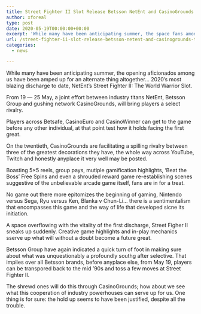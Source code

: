 ```yaml
---
title: Street Fighter II Slot Release Betsson NetEnt and CasinoGrounds team up to convey most blazing arrival of 2020
author: xforeal 
type: post
date: 2020-05-19T00:00:00+00:00
excerpt: 'While many have been anticipating summer, the space fans among us have been amped up for an alternate thing entirely '
url: /street-fighter-ii-slot-release-betsson-netent-and-casinogrounds-team-up-to-convey-most-blazing-arrival-of-2020/
categories:
  - news

---
```

While many have been anticipating summer, the opening aficionados among us have been amped up for an alternate thing altogether&#8230; 2020&#8217;s most blazing discharge to date, NetEnt&#8217;s Street Fighter II: The World Warrior Slot. 

From 19 &#8212; 25 May, a joint effort between industry titans NetEnt, Betsson Group and gushing network CasinoGrounds, will bring players a select rivalry. 

Players across Betsafe, CasinoEuro and CasinoWinner can get to the game before any other individual, at that point test how it holds facing the first great. 

On the twentieth, CasinoGrounds are facilitating a spilling rivalry between three of the greatest decorations they have, the whole way across YouTube, Twitch and honestly anyplace it very well may be posted. 

Boasting 5&#215;5 reels, group pays, mutiple gamification highlights, &#8216;Beat the Boss&#8217; Free Spins and even a shrouded reward game re-establishing scenes suggestive of the unbelievable arcade game itself, fans are in for a treat. 

No game out there more epitomizes the beginning of gaming, Nintendo versus Sega, Ryu versus Ken, Blanka v Chun-Li&#8230; there is a sentimentalism that encompasses this game and the way of life that developed sicne its initiation. 

A space overflowing with the vitality of the first discharge, Street Figher II sneaks up suddenly. Creative game highlights and in-play mechanics sserve up what will without a doubt become a future great. 

Betsson Group have again indicated a quick turn of foot in making sure about what was unquestionably a profoundly southg after selective. That implies over all Betsson brands, before anyplace else, from May 19, players can be transpored back to the mid &#8217;90s and toss a few moves at Street Fighter II. 

The shrewd ones will do this through CasinoGrounds; how about we see what this cooperation of industry powerhouses can serve up for us. One thing is for sure: the hold up seems to have been justified, despite all the trouble.
